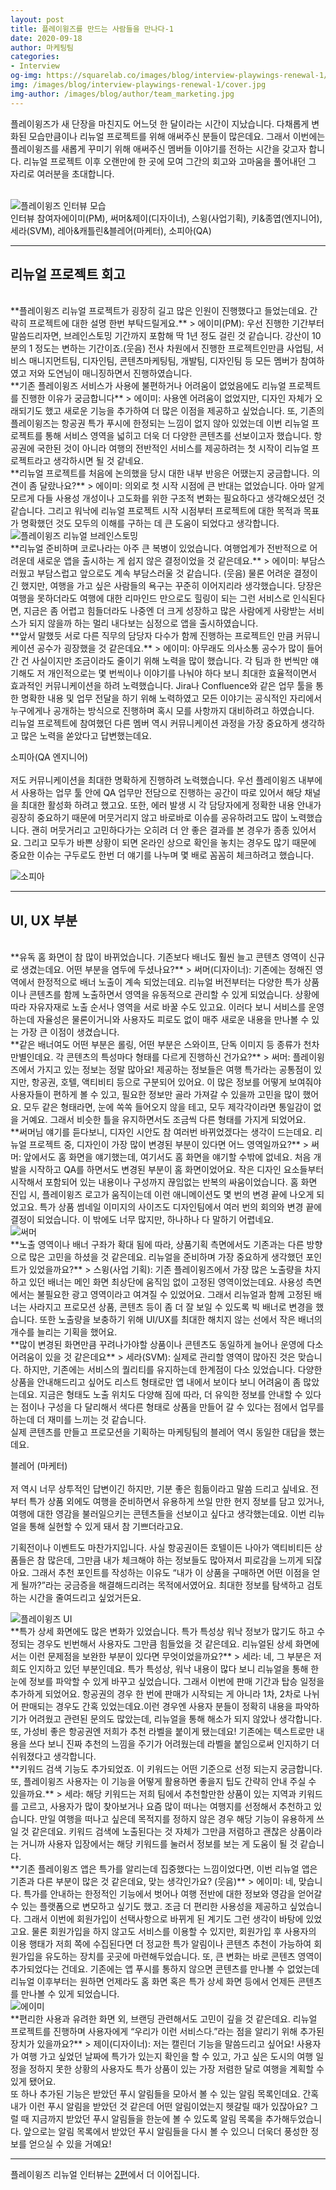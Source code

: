 ```yaml
---
layout: post
title: 플레이윙즈를 만드는 사람들을 만나다-1
date: 2020-09-18
author: 마케팅팀
categories: 
- Interview
og-img: https://squarelab.co/images/blog/interview-playwings-renewal-1/og_cover.jpg
img: /images/blog/interview-playwings-renewal-1/cover.jpg
img-author: /images/blog/author/team_marketing.jpg
---
```


플레이윙즈가 새 단장을 마친지도 어느덧 한 달이라는 시간이 지났습니다. 다채롭게 변화된 모습만큼이나 리뉴얼 프로젝트를 위해 애써주신 분들이 많은데요. 그래서 이번에는 플레이윙즈를 새롭게 꾸미기 위해 애써주신 멤버들 이야기를 전하는 시간을 갖고자 합니다. 리뉴얼 프로젝트 이후 오랜만에 한 곳에 모여 그간의 회고와 고마움을 풀어내던 그 자리로 여러분을 초대합니다. 

<br>
<img src="/images/blog/interview-playwings-renewal-1/interview_playwings_renewal_1.jpg" alt="플레이윙즈 인터뷰 모습">
<div class="caption"><span>인터뷰 참여자</span>에이미(PM), 써머&제이(디자이너), 스윙(사업기획), 키&종엽(엔지니어), 세라(SVM), 레아&캐틀린&블레어(마케터), 소피아(QA)</div>

---

## 리뉴얼 프로젝트 회고

<br>
**플레이윙즈 리뉴얼 프로젝트가 굉장히 길고 많은 인원이 진행했다고 들었는데요. 간략히 프로젝트에 대한 설명 한번 부탁드릴게요.**
> 에이미(PM): 우선 진행한 기간부터 말씀드리자면, 브레인스토밍 기간까지 포함해 딱 1년 정도 걸린 것 같습니다. 강산이 10분의 1 정도는 변하는 기간이죠.(웃음) 전사 차원에서 진행한 프로젝트인만큼 사업팀, 서비스 매니지먼트팀, 디자인팀, 콘텐츠마케팅팀, 개발팀, 디자인팀 등 모든 멤버가 참여하였고 저와 도연님이 매니징하면서 진행하였습니다. 

<br>
**기존 플레이윙즈 서비스가 사용에 불편하거나 어려움이 없었음에도 리뉴얼 프로젝트를 진행한 이유가 궁금합니다**
> 에이미: 사용엔 어려움이 없었지만, 디자인 자체가 오래되기도 했고 새로운 기능을 추가하여 더 많은 이점을 제공하고 싶었습니다. 또, 기존의 플레이윙즈는 항공권 특가 푸시에 한정되는 느낌이 없지 않아 있었는데 이번 리뉴얼 프로젝트를 통해 서비스 영역을 넓히고 더욱 더 다양한 콘텐츠를 선보이고자 했습니다. 항공권에 국한된 것이 아니라 여행의 전반적인 서비스를 제공하려는 첫 시작이 리뉴얼 프로젝트라고 생각하시면 될 것 같네요.

<br>
**리뉴얼 프로젝트를 처음에 논의했을 당시 대한 내부 반응은 어땠는지 궁금합니다. 의견이 좀 달랐나요?**
> 에이미: 의외로 첫 시작 시점에 큰 반대는 없었습니다. 아마 알게 모르게 다들 사용성 개성이나 고도화를 위한 구조적 변화는 필요하다고 생각해오셨던 것 같습니다. 그리고 워낙에 리뉴얼 프로젝트 시작 시점부터 프로젝트에 대한 목적과 목표가 명확했던 것도 모두의 이해를 구하는 데 큰 도움이 되었다고 생각합니다.

<br>
<img src="/images/blog/interview-playwings-renewal-1/interview_playwings_renewal_2.jpg" alt="플레이윙즈 리뉴얼 브레인스토밍">

<br>
**리뉴얼 준비하며 코로나라는 아주 큰 복병이 있었습니다. 여행업계가 전반적으로 어려운데 새로운 앱을 출시하는 게 쉽지 않은 결정이었을 것 같은데요.**
> 에이미: 부담스러웠고 부담스럽고 앞으로도 계속 부담스러울 것 같습니다. (웃음) 물론 어려운 결정이긴 했지만, 여행을 가고 싶은 사람들의 욕구는 꾸준히 이어지리라 생각했습니다. 당장은 여행을 못하더라도 여행에 대한 리마인드 만으로도 힐링이 되는 그런 서비스로 인식된다면, 지금은 좀 어렵고 힘들더라도 나중엔 더 크게 성장하고 많은 사람에게 사랑받는 서비스가 되지 않을까 하는 멀리 내다보는 심정으로 앱을 출시하였습니다.

<br>
**앞서 말했듯 서로 다른 직무의 담당자 다수가 함께 진행하는 프로젝트인 만큼 커뮤니케이션 공수가 굉장했을 것 같은데요.**
> 에이미: 아무래도 의사소통 공수가 많이 들어간 건 사실이지만 조금이라도 줄이기 위해 노력을 많이 했습니다. 각 팀과 한 번씩만 얘기해도 저 개인적으로는 몇 번씩이나 이야기를 나눠야 하다 보니 최대한 효율적이면서 효과적인 커뮤니케이션을 하려 노력했습니다. Jira나 Confluence와 같은 업무 툴을 통한 명확한 내용 및 업무 전달을 하기 위해 노력하였고 모든 이야기는 공식적인 자리에서 누구에게나 공개하는 방식으로 진행하며 혹시 모를 사항까지 대비하려고 하였습니다.

<br>
리뉴얼 프로젝트에 참여했던 다른 멤버 역시 커뮤니케이션 과정을 가장 중요하게 생각하고 많은 노력을 쏟았다고 답변했는데요. 

<p class="quotes">
<i class="ri-double-quotes-l quote"></i>
소피아(QA 엔지니어)
<br><br>
저도 커뮤니케이션을 최대한 명확하게 진행하려 노력했습니다. 우선 플레이윙즈 내부에서 사용하는 업무 툴 안에 QA 업무만 전담으로 진행하는 공간이 따로 있어서 해당 채널을 최대한 활성화 하려고 했고요. 또한, 에러 발생 시 각 담당자에게 정확한 내용 안내가 굉장히 중요하기 때문에 머뭇거리지 않고 바로바로 이슈를 공유하려고도 많이 노력했습니다. 괜히 머뭇거리고 고민하다가는 오히려 더 안 좋은 결과를 본 경우가 종종 있어서요. 그리고 모두가 바쁜 상황이 되면 온라인 상으로 확인을 놓치는 경우도 많기 때문에 중요한 이슈는 구두로도 한번 더 얘기를 나누며 몇 배로 꼼꼼히 체크하려고 했습니다.
<i class="ri-double-quotes-r quote"></i>
</p>

<img src="/images/blog/interview-playwings-renewal-1/interview_playwings_renewal_3.jpg" alt="소피아">

---

## UI, UX 부분

<br>
**유독 홈 화면이 참 많이 바뀌었습니다. 기존보다 배너도 훨씬 늘고 콘텐츠 영역이 신규로 생겼는데요. 어떤 부분을 염두에 두셨나요?**
> 써머(디자이너): 기존에는 정해진 영역에서 한정적으로 배너 노출이 계속 되었는데요. 리뉴얼 버전부터는 다양한 특가 상품이나 콘텐츠를 함께 노출하면서 영역을 유동적으로 관리할 수 있게 되었습니다. 상황에 따라 자유자재로 노출 순서나 영역을 서로 바꿀 수도 있고요. 이러다 보니 서비스를 운영하는데 자율성은 물론이거니와 사용자도 피로도 없이 매주 새로운 내용을 만나볼 수 있는 가장 큰 이점이 생겼습니다.

<br>
**같은 배너여도 어떤 부분은 롤링, 어떤 부분은 스와이프, 단독 이미지 등 종류가 천차만별인데요. 각 콘텐츠의 특성마다 형태를 다르게 진행하신 건가요?**
> 써머: 플레이윙즈에서 가지고 있는 정보는 정말 많아요! 제공하는 정보들은 여행 특가라는 공통점이 있지만, 항공권, 호텔, 액티비티 등으로 구분되어 있어요. 이 많은 정보를 어떻게 보여줘야 사용자들이 편하게 볼 수 있고, 필요한 정보만 골라 가져갈 수 있을까 고민을 많이 했어요. 모두 같은 형태라면, 눈에 쏙쏙 들어오지 않을 테고, 모두 제각각이라면 통일감이 없을 거예요. 그래서 비슷한 틀을 유지하면서도 조금씩 다른 형태를 가지게 되었어요.

<br>
**써머님 얘기를 듣다보니, 디자인 시안도 참 여러번 바뀌었겠다는 생각이 드는데요. 리뉴얼 프로젝트 중, 디자인이 가장 많이 변경된 부분이 있다면 어느 영역일까요?**
> 써머: 앞에서도 홈 화면을 얘기했는데, 여기서도 홈 화면을 얘기할 수밖에 없네요. 처음 개발을 시작하고 QA를 하면서도 변경된 부분이 홈 화면이었어요. 작은 디자인 요소들부터 시작해서 포함되어 있는 내용이나 구성까지 끊임없는 반복의 싸움이었습니다. 홈 화면 진입 시, 플레이윙즈 로고가 움직이는데 이런 애니메이션도 몇 번의 변경 끝에 나오게 되었고요. 특가 상품 썸네일 이미지의 사이즈도 디자인팀에서 여러 번의 회의와 변경 끝에 결정이 되었습니다. 이 밖에도 너무 많지만, 하나하나 다 말하기 어렵네요.

<br>
<img src="/images/blog/interview-playwings-renewal-1/interview_playwings_renewal_4.jpg" alt="써머">

<br>
**노출 영역이나 배너 구좌가 확대 됨에 따라, 상품기획 측면에서도 기존과는 다른 방향으로 많은 고민을 하셨을 것 같은데요. 리뉴얼을 준비하며 가장 중요하게 생각했던 포인트가 있었을까요?**
> 스윙(사업 기획): 기존 플레이윙즈에서 가장 많은 노출량을 차지하고 있던 배너는 메인 화면 최상단에 움직임 없이 고정된 영역이었는데요. 사용성 측면에서는 불필요한 광고 영역이라고 여겨질 수 있었어요. 그래서 리뉴얼과 함께 고정된 배너는 사라지고 프로모션 상품, 콘텐츠 등이 좀 더 잘 보일 수 있도록 빅 배너로 변경을 했습니다. 또한 노출량을 보충하기 위해 UI/UX를 최대한 해치지 않는 선에서 작은 배너의 개수를 늘리는 기획을 했어요.

<br>
**많이 변경된 화면만큼 꾸려나가야할 상품이나 콘텐츠도 동일하게 늘어나 운영에 다소 어려움이 있을 것 같은데요**
> 세라(SVM): 실제로 관리할 영역이 많아진 것은 맞습니다. 하지만, 기존에는 서비스의 퀄리티를 유지하는데 한계점이 다소 있었습니다. 다양한 상품을 안내해드리고 싶어도 리스트 형태로만 앱 내에서 보이다 보니 어려움이 좀 많았는데요. 지금은 형태도 노출 위치도 다양해 짐에 따라, 더 유익한 정보를 안내할 수 있다는 점이나 구성을 다 달리해서 색다른 형태로 상품을 만들어 갈 수 있다는 점에서 업무를 하는데 더 재미를 느끼는 것 같습니다.

<br>
실제 콘텐츠를 만들고 프로모션을 기획하는 마케팅팀의 블레어 역시 동일한 대답을 했는데요.

<p class="quotes">
<i class="ri-double-quotes-l quote"></i>
블레어 (마케터)
<br><br>
저 역시 너무 상투적인 답변이긴 하지만, 기분 좋은 힘듦이라고 말씀 드리고 싶네요. 전부터 특가 상품 외에도 여행을 준비하면서 유용하게 쓰일 만한 현지 정보를 담고 있거나, 여행에 대한 영감을 불러일으키는 콘텐츠들을 선보이고 싶다고 생각했는데요. 이번 리뉴얼을 통해 실현할 수 있게 돼서 참 기쁘더라고요.

기획전이나 이벤트도 마찬가지입니다. 사실 항공권이든 호텔이든 나아가 액티비티든 상품들은 참 많은데, 그만큼 내가 체크해야 하는 정보들도 많아져서 피로감을 느끼게 되잖아요. 그래서 추천 포인트를 작성하는 이유도 “내가 이 상품을 구매하면 어떤 이점을 얻게 될까?”라는 궁금증을 해결해드리려는 목적에서였어요. 최대한 정보를 탐색하고 검토하는 시간을 줄여드리고 싶었거든요.
<i class="ri-double-quotes-r quote"></i>
</p>

<img src="/images/blog/interview-playwings-renewal-1/interview_playwings_renewal_5.jpg" alt="플레이윙즈 UI">

<br>
**특가 상세 화면에도 많은 변화가 있었습니다. 특가 특성상 워낙 정보가 많기도 하고 수정되는 경우도 빈번해서 사용자도 그만큼 힘들었을 것 같은데요. 리뉴얼된 상세 화면에서는 이런 문제점을 보완한 부분이 있다면 무엇이었을까요?**
> 세라: 네, 그 부분은 저희도 인지하고 있던 부분인데요. 특가 특성상, 워낙 내용이 많다 보니 리뉴얼을 통해 한눈에 정보를 파악할 수 있게 바꾸고 싶었습니다. 그래서 이번에 판매 기간과 탑승 일정을 추가하게 되었어요. 항공권의 경우 한 번에 판매가 시작되는 게 아니라 1차, 2차로 나뉘어 판매되는 경우도 간혹 있었는데요.이런 경우엔 사용자 분들이 정확히 내용을 파악하기가 어려웠고 관련된 문의도 많았는데, 리뉴얼을 통해 해소가 되지 않았나 생각합니다. 또, 가성비 좋은 항공권엔 저희가 추천 라벨을 붙이게 됐는데요! 기존에는 텍스트로만 내용을 쓰다 보니 진짜 추천의 느낌을 주기가 어려웠는데 라벨을 붙임으로써 인지하기 더 쉬워졌다고 생각합니다.

<br>
**키워드 검색 기능도 추가되었죠. 이 키워드는 어떤 기준으로 선정 되는지 궁금합니다. 또, 플레이윙즈 사용자는 이 기능을 어떻게 활용하면 좋을지 팁도 간략히 안내 주실 수 있을까요.**
> 세라: 해당 키워드는 저희 팀에서 추천할만한 상품이 있는 지역과 키워드를 고르고, 사용자가 많이 찾아보거나 요즘 많이 떠나는 여행지를 선정해서 추천하고 있습니다. 만일 여행을 떠나고 싶은데 목적지를 정하지 않은 경우 해당 기능이 유용하게 쓰일 것 같은데요. 키워드 검색에 노출된다는 것 자체가 그만큼 저렴하고 괜찮은 상품이라는 거니까 사용자 입장에서는 해당 키워드를 눌러서 정보를 보는 게 도움이 될 것 같습니다.

<br>
**기존 플레이윙즈 앱은 특가를 알리는데 집중했다는 느낌이었다면, 이번 리뉴얼 앱은 기존과 다른 부분이 많은 것 같은데요, 맞는 생각인가요? (웃음)**
> 에이미: 네, 맞습니다. 특가를 안내하는 한정적인 기능에서 벗어나 여행 전반에 대한 정보와 영감을 얻어갈 수 있는 플랫폼으로 변모하고 싶기도 했고. 조금 더 편리한 사용성을 제공하고 싶었습니다. 그래서 이번에 회원가입이 선택사항으로 바뀌게 된 계기도 그런 생각이 바탕에 있었고요. 물론 회원가입을 하지 않고도 서비스를 이용할 수 있지만, 회원가입 후 사용자의 이용 행태가 저희 쪽에 수집된다면 더 정교한 특가 알림이나 콘텐츠 추천이 가능하여 회원가입을 유도하는 장치를 곳곳에 마련해두었습니다. 또, 큰 변화는 바로 콘텐츠 영역이 추가되었다는 건데요. 기존에는 앱 푸시를 통하지 않으면 콘텐츠를 만나볼 수 없었는데 리뉴얼 이후부터는 원하면 언제라도 홈 화면 혹은 특가 상세 화면 등에서 언제든 콘텐츠를 만나볼 수 있게 되었습니다.

<br>
<img src="/images/blog/interview-playwings-renewal-1/interview_playwings_renewal_6.jpg" alt="에이미">

<br>
**편리한 사용과 유려한 화면 외, 브랜딩 관련해서도 고민이 깊을 것 같은데요. 리뉴얼 프로젝트를 진행하며 사용자에게 “우리가 이런 서비스다.”라는 점을 알리기 위해 추가된 장치가 있을까요?**
> 제이(디자이너): 저는 캘린더 기능을 말씀드리고 싶어요! 사용자가 여행 가고 싶었던 날짜에 특가가 있는지 확인을 할 수 있고, 가고 싶은 도시의 여행 일정을 정하지 못한 상황의 사용자도 특가 상품이 있는 가장 저렴한 달로 여행을 계획할 수 있게 됐어요.<br>또 하나 추가된 기능은 받았던 푸시 알림들을 모아서 볼 수 있는 알림 목록인데요. 간혹 내가 이런 푸시 알림을 받았던 것 같은데 어떤 알림이었는지 헷갈릴 때가 있잖아요? 그럴 때 지금까지 받았던 푸시 알림들을 한눈에 볼 수 있도록 알림 목록을 추가해두었습니다. 앞으로는 알림 목록에서 받았던 푸시 알림들을 다시 볼 수 있으니 더욱더 풍성한 정보를 얻으실 수 있을 거예요!

---

플레이윙즈 리뉴얼 인터뷰는 [2편](/blog/interview-playwings-renewal-2/)에서 더 이어집니다.